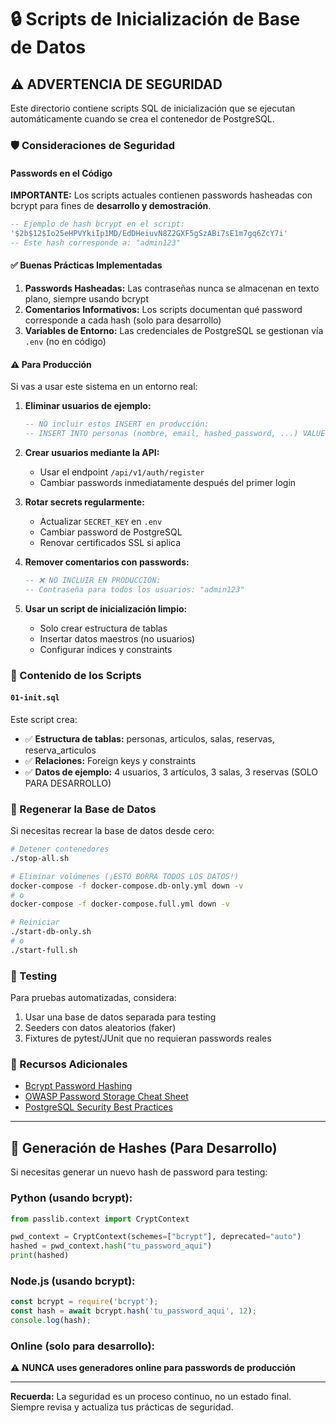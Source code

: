 # 🔒 Scripts de Inicialización de Base de Datos

## ⚠️ ADVERTENCIA DE SEGURIDAD

Este directorio contiene scripts SQL de inicialización que se ejecutan automáticamente cuando se crea el contenedor de PostgreSQL.

### 🛡️ Consideraciones de Seguridad

#### Passwords en el Código

**IMPORTANTE:** Los scripts actuales contienen passwords hasheadas con bcrypt para fines de **desarrollo y demostración**.

```sql
-- Ejemplo de hash bcrypt en el script:
'$2b$12$Io25eHPVYkiIp1MD/EdDHeiuvN8Z2GXF5gSzABi7sE1m7gq6ZcY7i'
-- Este hash corresponde a: "admin123"
```

#### ✅ Buenas Prácticas Implementadas

1. **Passwords Hasheadas:** Las contraseñas nunca se almacenan en texto plano, siempre usando bcrypt
2. **Comentarios Informativos:** Los scripts documentan qué password corresponde a cada hash (solo para desarrollo)
3. **Variables de Entorno:** Las credenciales de PostgreSQL se gestionan vía `.env` (no en código)

#### ⚠️ Para Producción

Si vas a usar este sistema en un entorno real:

1. **Eliminar usuarios de ejemplo:**
   ```sql
   -- NO incluir estos INSERT en producción:
   -- INSERT INTO personas (nombre, email, hashed_password, ...) VALUES (...)
   ```

2. **Crear usuarios mediante la API:**
   - Usar el endpoint `/api/v1/auth/register`
   - Cambiar passwords inmediatamente después del primer login

3. **Rotar secrets regularmente:**
   - Actualizar `SECRET_KEY` en `.env`
   - Cambiar password de PostgreSQL
   - Renovar certificados SSL si aplica

4. **Remover comentarios con passwords:**
   ```sql
   -- ❌ NO INCLUIR EN PRODUCCIÓN:
   -- Contraseña para todos los usuarios: "admin123"
   ```

5. **Usar un script de inicialización limpio:**
   - Solo crear estructura de tablas
   - Insertar datos maestros (no usuarios)
   - Configurar índices y constraints

### 📝 Contenido de los Scripts

#### `01-init.sql`

Este script crea:

- ✅ **Estructura de tablas:** personas, articulos, salas, reservas, reserva_articulos
- ✅ **Relaciones:** Foreign keys y constraints
- ✅ **Datos de ejemplo:** 4 usuarios, 3 artículos, 3 salas, 3 reservas (SOLO PARA DESARROLLO)

### 🔄 Regenerar la Base de Datos

Si necesitas recrear la base de datos desde cero:

```bash
# Detener contenedores
./stop-all.sh

# Eliminar volúmenes (¡ESTO BORRA TODOS LOS DATOS!)
docker-compose -f docker-compose.db-only.yml down -v
# o
docker-compose -f docker-compose.full.yml down -v

# Reiniciar
./start-db-only.sh
# o
./start-full.sh
```

### 🧪 Testing

Para pruebas automatizadas, considera:

1. Usar una base de datos separada para testing
2. Seeders con datos aleatorios (faker)
3. Fixtures de pytest/JUnit que no requieran passwords reales

### 📖 Recursos Adicionales

- [Bcrypt Password Hashing](https://en.wikipedia.org/wiki/Bcrypt)
- [OWASP Password Storage Cheat Sheet](https://cheatsheetseries.owasp.org/cheatsheets/Password_Storage_Cheat_Sheet.html)
- [PostgreSQL Security Best Practices](https://www.postgresql.org/docs/current/auth-pg-hba-conf.html)

---

## 🔐 Generación de Hashes (Para Desarrollo)

Si necesitas generar un nuevo hash de password para testing:

### Python (usando bcrypt):

```python
from passlib.context import CryptContext

pwd_context = CryptContext(schemes=["bcrypt"], deprecated="auto")
hashed = pwd_context.hash("tu_password_aqui")
print(hashed)
```

### Node.js (usando bcrypt):

```javascript
const bcrypt = require('bcrypt');
const hash = await bcrypt.hash('tu_password_aqui', 12);
console.log(hash);
```

### Online (solo para desarrollo):

⚠️ **NUNCA uses generadores online para passwords de producción**

---

**Recuerda:** La seguridad es un proceso continuo, no un estado final. Siempre revisa y actualiza tus prácticas de seguridad.
